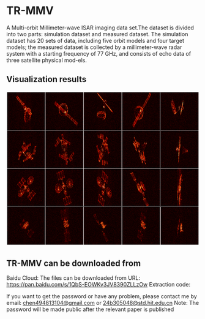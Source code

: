 # TR-MMV
A Multi-orbit Millimeter-wave ISAR imaging data set.The dataset is divided into two parts: simulation dataset and measured dataset. The simulation dataset has 20 sets of data, including five orbit models and four target models; the measured dataset is collected by a millimeter-wave radar system with a starting frequency of 77 GHz, and consists of echo data of three satellite physical mod-els.
## Visualization results
![image](/images/dataset1.jpg) 

## TR-MMV can be downloaded from 
Baidu Cloud:
The files can be downloaded from URL: https://pan.baidu.com/s/1QbS-EOWKv3JV8390ZLLzOw
Extraction code: 

If you want to get the password or have any problem, please contact me by email: chen494813104@gmail.com or 24b305048@std.hit.edu.cn
Note: The password will be made public after the relevant paper is published
